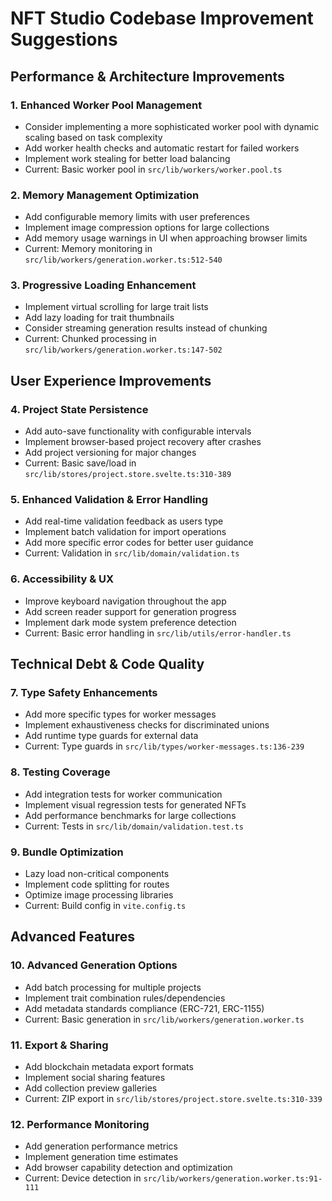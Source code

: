 # NFT Studio Codebase Improvement Suggestions

## Performance & Architecture Improvements

### 1. Enhanced Worker Pool Management

- Consider implementing a more sophisticated worker pool with dynamic scaling based on task complexity
- Add worker health checks and automatic restart for failed workers
- Implement work stealing for better load balancing
- Current: Basic worker pool in `src/lib/workers/worker.pool.ts`

### 2. Memory Management Optimization

- Add configurable memory limits with user preferences
- Implement image compression options for large collections
- Add memory usage warnings in UI when approaching browser limits
- Current: Memory monitoring in `src/lib/workers/generation.worker.ts:512-540`

### 3. Progressive Loading Enhancement

- Implement virtual scrolling for large trait lists
- Add lazy loading for trait thumbnails
- Consider streaming generation results instead of chunking
- Current: Chunked processing in `src/lib/workers/generation.worker.ts:147-502`

## User Experience Improvements

### 4. Project State Persistence

- Add auto-save functionality with configurable intervals
- Implement browser-based project recovery after crashes
- Add project versioning for major changes
- Current: Basic save/load in `src/lib/stores/project.store.svelte.ts:310-389`

### 5. Enhanced Validation & Error Handling

- Add real-time validation feedback as users type
- Implement batch validation for import operations
- Add more specific error codes for better user guidance
- Current: Validation in `src/lib/domain/validation.ts`

### 6. Accessibility & UX

- Improve keyboard navigation throughout the app
- Add screen reader support for generation progress
- Implement dark mode system preference detection
- Current: Basic error handling in `src/lib/utils/error-handler.ts`

## Technical Debt & Code Quality

### 7. Type Safety Enhancements

- Add more specific types for worker messages
- Implement exhaustiveness checks for discriminated unions
- Add runtime type guards for external data
- Current: Type guards in `src/lib/types/worker-messages.ts:136-239`

### 8. Testing Coverage

- Add integration tests for worker communication
- Implement visual regression tests for generated NFTs
- Add performance benchmarks for large collections
- Current: Tests in `src/lib/domain/validation.test.ts`

### 9. Bundle Optimization

- Lazy load non-critical components
- Implement code splitting for routes
- Optimize image processing libraries
- Current: Build config in `vite.config.ts`

## Advanced Features

### 10. Advanced Generation Options

- Add batch processing for multiple projects
- Implement trait combination rules/dependencies
- Add metadata standards compliance (ERC-721, ERC-1155)
- Current: Basic generation in `src/lib/workers/generation.worker.ts`

### 11. Export & Sharing

- Add blockchain metadata export formats
- Implement social sharing features
- Add collection preview galleries
- Current: ZIP export in `src/lib/stores/project.store.svelte.ts:310-339`

### 12. Performance Monitoring

- Add generation performance metrics
- Implement generation time estimates
- Add browser capability detection and optimization
- Current: Device detection in `src/lib/workers/generation.worker.ts:91-111`
